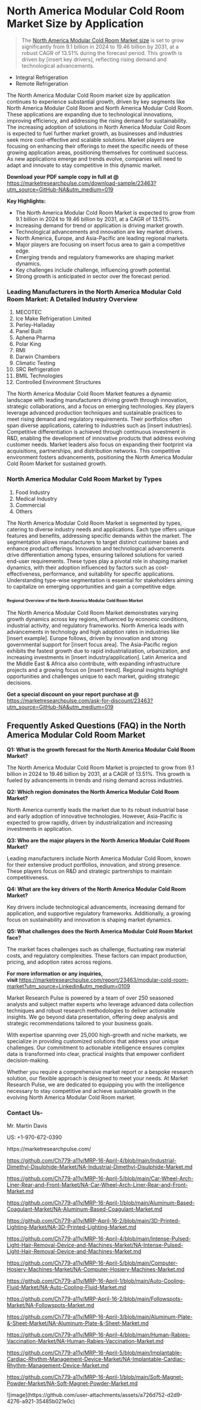 <h1>North America Modular Cold Room Market&nbsp;Size by Application</h1><blockquote><p>The <a href="https://marketresearchpulse.com/download-sample/23463?utm_source=GitHub-NA&amp;utm_medium=019">North America Modular Cold Room Market size</a> is set to grow significantly from 9.1 billion in 2024 to 19.46 billion by 2031, at a robust CAGR of 13.51% during the forecast period. This growth is driven by [insert key drivers], reflecting rising demand and technological advancements.</p></blockquote><ul><li>Integral Refrigeration<li> Remote Refrigeration</li></ul><p>The North America Modular Cold Room market size by application continues to experience substantial growth, driven by key segments like North America Modular Cold Room and North America Modular Cold Room. These applications are expanding due to technological innovations, improving efficiency, and addressing the rising demand for sustainability. The increasing adoption of solutions in North America Modular Cold Room is expected to fuel further market growth, as businesses and industries seek more cost-effective and scalable solutions. Market players are focusing on enhancing their offerings to meet the specific needs of these growing application areas, positioning themselves for continued success. As new applications emerge and trends evolve, companies will need to adapt and innovate to stay competitive in this dynamic market.</p><p><strong>Download your PDF sample copy in full at @ </strong><a href="https://marketresearchpulse.com/download-sample/23463?utm_source=GitHub-NA&amp;utm_medium=019">https://marketresearchpulse.com/download-sample/23463?utm_source=GitHub-NA&amp;utm_medium=019</a></p><p><strong>Key Highlights: </strong></p><ul><li>The North America Modular Cold Room Market is expected to grow from 9.1 billion in 2024 to 19.46 billion by 2031, at a CAGR of 13.51%.</li><li>Increasing demand for trend or application is driving market growth.</li><li>Technological advancements and innovation are key market drivers.</li><li>North America, Europe, and Asia-Pacific are leading regional markets.</li><li>Major players are focusing on insert focus area to gain a competitive edge.</li><li>Emerging trends and regulatory frameworks are shaping market dynamics.</li><li>Key challenges include challenge, influencing growth potential.</li><li>Strong growth is anticipated in sector over the forecast period.</li></ul><h3>Leading Manufacturers in the North America Modular Cold Room Market: A Detailed Industry Overview</h3><ol><li>MECOTEC</li><li>Ice Make Refrigeration Limited</li><li>Perley-Halladay</li><li>Panel Built</li><li>Aphena Pharma</li><li>Polar King</li><li>RMI</li><li>Darwin Chambers</li><li>Climatic Testing</li><li>SRC Refrigeration</li><li>BMIL Technologies</li><li>Controlled Environment Structures</li></ol><div class="flex max-w-full flex-col flex-grow"><div class="min-h-8 text-message flex w-full flex-col items-end gap-2 whitespace-normal break-words [.text-message+&amp;]:mt-5" dir="auto" data-message-author-role="assistant" data-message-id="fd8432e4-4910-450d-b182-61b7bfb0a01f" data-message-model-slug="gpt-4o"><div class="flex w-full flex-col gap-1 empty:hidden first:pt-[3px]"><div class="markdown prose w-full break-words dark:prose-invert light"><p>The North America Modular Cold Room Market features a dynamic landscape with leading manufacturers driving growth through innovation, strategic collaborations, and a focus on emerging technologies. Key players leverage advanced production techniques and sustainable practices to meet rising demand and regulatory requirements. Their portfolios often span diverse applications, catering to industries such as [insert industries]. Competitive differentiation is achieved through continuous investment in R&amp;D, enabling the development of innovative products that address evolving customer needs. Market leaders also focus on expanding their footprint via acquisitions, partnerships, and distribution networks. This competitive environment fosters advancements, positioning the North America Modular Cold Room Market for sustained growth.</p></div></div></div></div><h3>North America Modular Cold Room Market by Types</h3><ol><li>Food Industry<li> Medical Industry<li> Commercial<li> Others</li></ol><div class="flex max-w-full flex-col flex-grow"><div class="min-h-8 text-message flex w-full flex-col items-end gap-2 whitespace-normal break-words [.text-message+&amp;]:mt-5" dir="auto" data-message-author-role="assistant" data-message-id="084470be-0bb7-4664-bddf-5156b4f41249" data-message-model-slug="gpt-4o-mini"><div class="flex w-full flex-col gap-1 empty:hidden first:pt-[3px]"><div class="markdown prose w-full break-words dark:prose-invert light"><p>The North America Modular Cold Room Market is segmented by types, catering to diverse industry needs and applications. Each type offers unique features and benefits, addressing specific demands within the market. The segmentation allows manufacturers to target distinct customer bases and enhance product offerings. Innovation and technological advancements drive differentiation among types, ensuring tailored solutions for varied end-user requirements. These types play a pivotal role in shaping market dynamics, with their adoption influenced by factors such as cost-effectiveness, performance, and suitability for specific applications. Understanding type-wise segmentation is essential for stakeholders aiming to capitalize on emerging opportunities and gain a competitive edge.</p></div></div></div></div><h3><span style="font-size: 11px;">Regional Overview of the North America Modular Cold Room Market</span></h3><div class="flex max-w-full flex-col flex-grow"><div class="min-h-8 text-message flex w-full flex-col items-end gap-2 whitespace-normal break-words [.text-message+&amp;]:mt-5" dir="auto" data-message-author-role="assistant" data-message-id="e9038762-ce64-4e30-91c9-9bd413514231" data-message-model-slug="gpt-4o-mini"><div class="flex w-full flex-col gap-1 empty:hidden first:pt-[3px]"><div class="markdown prose w-full break-words dark:prose-invert light"><p>The North America Modular Cold Room Market demonstrates varying growth dynamics across key regions, influenced by economic conditions, industrial activity, and regulatory frameworks. North America leads with advancements in technology and high adoption rates in industries like [insert example]. Europe follows, driven by innovation and strong governmental support for [insert focus area]. The Asia-Pacific region exhibits the fastest growth due to rapid industrialization, urbanization, and increasing investments in [insert industry/application]. Latin America and the Middle East &amp; Africa also contribute, with expanding infrastructure projects and a growing focus on [insert trend]. Regional insights highlight opportunities and challenges unique to each market, guiding strategic decisions.</p></div></div></div></div><p><strong>Get a special discount on your report purchase at @ </strong><a href="https://marketresearchpulse.com/ask-for-discount/23463?utm_source=GitHub-NA&amp;utm_medium=019">https://marketresearchpulse.com/ask-for-discount/23463?utm_source=GitHub-NA&amp;utm_medium=019</a></p><h2>Frequently Asked Questions (FAQ) in the North America Modular Cold Room Market</h2><p><strong>Q1: What is the growth forecast for the North America Modular Cold Room Market?</strong></p><p>The North America Modular Cold Room Market is projected to grow from 9.1 billion in 2024 to 19.46 billion by 2031, at a CAGR of 13.51%. This growth is fueled by advancements in trends and rising demand across industries.</p><p><strong>Q2: Which region dominates the North America Modular Cold Room Market?</strong></p><p>North America currently leads the market due to its robust industrial base and early adoption of innovative technologies. However, Asia-Pacific is expected to grow rapidly, driven by industrialization and increasing investments in application.</p><p><strong>Q3: Who are the major players in the North America Modular Cold Room Market?</strong></p><p>Leading manufacturers include North America Modular Cold Room, known for their extensive product portfolios, innovation, and strong presence. These players focus on R&amp;D and strategic partnerships to maintain competitiveness.</p><p><strong>Q4: What are the key drivers of the North America Modular Cold Room Market?</strong></p><p>Key drivers include technological advancements, increasing demand for application, and supportive regulatory frameworks. Additionally, a growing focus on sustainability and innovation is shaping market dynamics.</p><p><strong>Q5: What challenges does the North America Modular Cold Room Market face?</strong></p><p>The market faces challenges such as challenge, fluctuating raw material costs, and regulatory complexities. These factors can impact production, pricing, and adoption rates across regions.</p><p><strong>For more information or any inquiries, visit&nbsp;</strong><a href="https://marketresearchpulse.com/report/23463/modular-cold-room-market?utm_source=Linkedin&utm_medium=0109">https://marketresearchpulse.com/report/23463/modular-cold-room-market?utm_source=Linkedin&utm_medium=0109</a></p><p>Market Research Pulse is powered by a team of over 250 seasoned analysts and subject matter experts who leverage advanced data collection techniques and robust research methodologies to deliver actionable insights. We go beyond data presentation, offering deep analysis and strategic recommendations tailored to your business goals.</p><p>With expertise spanning over 25,000 high-growth and niche markets, we specialize in providing customized solutions that address your unique challenges. Our commitment to actionable intelligence ensures complex data is transformed into clear, practical insights that empower confident decision-making.</p><p>Whether you require a comprehensive market report or a bespoke research solution, our flexible approach is designed to meet your needs. At Market Research Pulse, we are dedicated to equipping you with the intelligence necessary to stay competitive and achieve sustainable growth in the evolving North America Modular Cold Room market.</p><h3><strong>Contact Us-</strong></h3><p>Mr. Martin Davis</p><p>US: +1-970-672-0390</p><p>https://marketresearchpulse.com/</p><p><a href="https://github.com/Ch779-a11y/MRP-16-April-4/blob/main/Industrial-Dimethyl-Disulphide-Market/NA-Industrial-Dimethyl-Disulphide-Market.md">https://github.com/Ch779-a11y/MRP-16-April-4/blob/main/Industrial-Dimethyl-Disulphide-Market/NA-Industrial-Dimethyl-Disulphide-Market.md</a></p><p><a href="https://github.com/Ch779-a11y/MRP-16-April-5/blob/main/Car-Wheel-Arch-Liner-Rear-and-Front-Market/NA-Car-Wheel-Arch-Liner-Rear-and-Front-Market.md">https://github.com/Ch779-a11y/MRP-16-April-5/blob/main/Car-Wheel-Arch-Liner-Rear-and-Front-Market/NA-Car-Wheel-Arch-Liner-Rear-and-Front-Market.md</a></p><p><a href="https://github.com/Ch779-a11y/MRP-16-April-1/blob/main/Aluminum-Based-Coagulant-Market/NA-Aluminum-Based-Coagulant-Market.md">https://github.com/Ch779-a11y/MRP-16-April-1/blob/main/Aluminum-Based-Coagulant-Market/NA-Aluminum-Based-Coagulant-Market.md</a></p><p><a href="https://github.com/Ch779-a11y/MRP-April-16-2/blob/main/3D-Printed-Lighting-Market/NA-3D-Printed-Lighting-Market.md">https://github.com/Ch779-a11y/MRP-April-16-2/blob/main/3D-Printed-Lighting-Market/NA-3D-Printed-Lighting-Market.md</a></p><p><a href="https://github.com/Ch779-a11y/MRP-16-April-4/blob/main/Intense-Pulsed-Light-Hair-Removal-Device-and-Machines-Market/NA-Intense-Pulsed-Light-Hair-Removal-Device-and-Machines-Market.md">https://github.com/Ch779-a11y/MRP-16-April-4/blob/main/Intense-Pulsed-Light-Hair-Removal-Device-and-Machines-Market/NA-Intense-Pulsed-Light-Hair-Removal-Device-and-Machines-Market.md</a></p><p><a href="https://github.com/Ch779-a11y/MRP-16-April-5/blob/main/Computer-Hosiery-Machines-Market/NA-Computer-Hosiery-Machines-Market.md">https://github.com/Ch779-a11y/MRP-16-April-5/blob/main/Computer-Hosiery-Machines-Market/NA-Computer-Hosiery-Machines-Market.md</a></p><p><a href="https://github.com/Ch779-a11y/MRP-16-April-1/blob/main/Auto-Cooling-Fluid-Market/NA-Auto-Cooling-Fluid-Market.md">https://github.com/Ch779-a11y/MRP-16-April-1/blob/main/Auto-Cooling-Fluid-Market/NA-Auto-Cooling-Fluid-Market.md</a></p><p><a href="https://github.com/Ch779-a11y/MRP-April-16-2/blob/main/Followspots-Market/NA-Followspots-Market.md">https://github.com/Ch779-a11y/MRP-April-16-2/blob/main/Followspots-Market/NA-Followspots-Market.md</a></p><p><a href="https://github.com/Ch779-a11y/MRP-16-April-3/blob/main/Aluminum-Plate-&-Sheet-Market/NA-Aluminum-Plate-&-Sheet-Market.md">https://github.com/Ch779-a11y/MRP-16-April-3/blob/main/Aluminum-Plate-&-Sheet-Market/NA-Aluminum-Plate-&-Sheet-Market.md</a></p><p><a href="https://github.com/Ch779-a11y/MRP-16-April-4/blob/main/Human-Rabies-Vaccination-Market/NA-Human-Rabies-Vaccination-Market.md">https://github.com/Ch779-a11y/MRP-16-April-4/blob/main/Human-Rabies-Vaccination-Market/NA-Human-Rabies-Vaccination-Market.md</a></p><p><a href="https://github.com/Ch779-a11y/MRP-16-April-5/blob/main/Implantable-Cardiac-Rhythm-Management-Device-Market/NA-Implantable-Cardiac-Rhythm-Management-Device-Market.md">https://github.com/Ch779-a11y/MRP-16-April-5/blob/main/Implantable-Cardiac-Rhythm-Management-Device-Market/NA-Implantable-Cardiac-Rhythm-Management-Device-Market.md</a></p><p><a href="https://github.com/Ch779-a11y/MRP-16-April-1/blob/main/Soft-Magnet-Powder-Market/NA-Soft-Magnet-Powder-Market.md">https://github.com/Ch779-a11y/MRP-16-April-1/blob/main/Soft-Magnet-Powder-Market/NA-Soft-Magnet-Powder-Market.md</a></p>
![image](https://github.com/user-attachments/assets/a726d752-d2d9-4276-a921-35485b021e0c)
